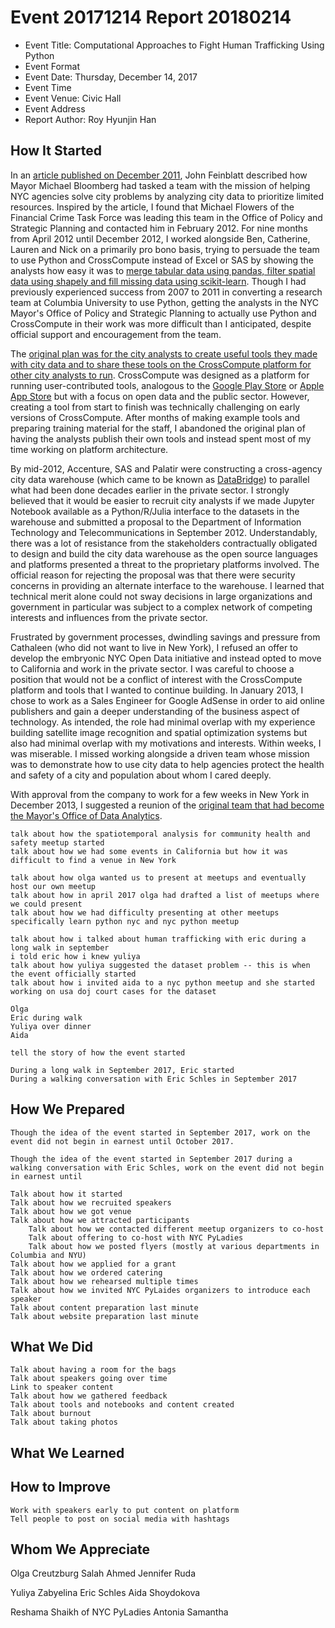 # Event 20171214 Report 20180214

- Event Title: Computational Approaches to Fight Human Trafficking Using Python
- Event Format
- Event Date: Thursday, December 14, 2017
- Event Time
- Event Venue: Civic Hall
- Event Address
- Report Author: Roy Hyunjin Han

## How It Started

In an [article published on December 2011](http://www.governing.com/blogs/bfc/new-york-city-performance-data-analytics.html), John Feinblatt described how Mayor Michael Bloomberg had tasked a team with the mission of helping NYC agencies solve city problems by analyzing city data to prioritize limited resources. Inspired by the article, I found that Michael Flowers of the Financial Crime Task Force was leading this team in the Office of Policy and Strategic Planning and contacted him in February 2012. For nine months from April 2012 until December 2012, I worked alongside Ben, Catherine, Lauren and Nick on a primarily pro bono basis, trying to persuade the team to use Python and CrossCompute instead of Excel or SAS by showing the analysts how easy it was to [merge tabular data using pandas, filter spatial data using shapely and fill missing data using scikit-learn](https://crosscompute.com/n/mclCK1IUHD67gF5JQ0l9SnBRM7yidp6v). Though I had previously experienced success from 2007 to 2011 in converting a research team at Columbia University to use Python, getting the analysts in the NYC Mayor's Office of Policy and Strategic Planning to actually use Python and CrossCompute in their work was more difficult than I anticipated, despite official support and encouragement from the team.

The [original plan was for the city analysts to create useful tools they made with city data and to share these tools on the CrossCompute platform for other city analysts to run](http://news.crosscompute.com/post/18614886521/your-algorithm-can-be-useful-to-people-around-the-world). CrossCompute was designed as a platform for running user-contributed tools, analogous to the [Google Play Store](https://play.google.com) or [Apple App Store](https://www.apple.com/ios/app-store) but with a focus on open data and the public sector. However, creating a tool from start to finish was technically challenging on early versions of CrossCompute. After months of making example tools and preparing training material for the staff, I abandoned the original plan of having the analysts publish their own tools and instead spent most of my time working on platform architecture.

By mid-2012, Accenture, SAS and Palatir were constructing a cross-agency city data warehouse (which came to be known as [DataBridge](https://www1.nyc.gov/site/analytics/initiatives/citywide-data-sharing.page)) to parallel what had been done decades earlier in the private sector. I strongly believed that it would be easier to recruit city analysts if we made Jupyter Notebook available as a Python/R/Julia interface to the datasets in the warehouse and submitted a proposal to the Department of Information Technology and Telecommunications in September 2012. Understandably, there was a lot of resistance from the stakeholders contractually obligated to design and build the city data warehouse as the open source languages and platforms presented a threat to the proprietary platforms involved. The official reason for rejecting the proposal was that there were security concerns in providing an alternate interface to the warehouse. I learned that technical merit alone could not sway decisions in large organizations and government in particular was subject to a complex network of competing interests and influences from the private sector.

Frustrated by government processes, dwindling savings and pressure from Cathaleen (who did not want to live in New York), I refused an offer to develop the embryonic NYC Open Data initiative and instead opted to move to California and work in the private sector. I was careful to choose a position that would not be a conflict of interest with the CrossCompute platform and tools that I wanted to continue building. In January 2013, I chose to work as a Sales Engineer for Google AdSense in order to aid online publishers and gain a deeper understanding of the business aspect of technology. As intended, the role had minimal overlap with my experience building satellite image recognition and spatial optimization systems but also had minimal overlap with my motivations and interests. Within weeks, I was miserable. I missed working alongside a driven team whose mission was to demonstrate how to use city data to help agencies protect the health and safety of a city and population about whom I cared deeply.

With approval from the company to work for a few weeks in New York in December 2013, I suggested a reunion of the [original team that had become the Mayor's Office of Data Analytics](http://www.nytimes.com/2013/03/24/nyregion/mayor-bloombergs-geek-squad.html).

    talk about how the spatiotemporal analysis for community health and safety meetup started
    talk about how we had some events in California but how it was difficult to find a venue in New York

    talk about how olga wanted us to present at meetups and eventually host our own meetup
    talk about how in april 2017 olga had drafted a list of meetups where we could present
    talk about how we had difficulty presenting at other meetups specifically learn python nyc and nyc python meetup

    talk about how i talked about human trafficking with eric during a long walk in september
    i told eric how i knew yuliya
    talk about how yuliya suggested the dataset problem -- this is when the event officially started
    talk about how i invited aida to a nyc python meetup and she started working on usa doj court cases for the dataset

    Olga
    Eric during walk
    Yuliya over dinner
    Aida

    tell the story of how the event started

    During a long walk in September 2017, Eric started
    During a walking conversation with Eric Schles in September 2017

## How We Prepared

    Though the idea of the event started in September 2017, work on the event did not begin in earnest until October 2017.

    Though the idea of the event started in September 2017 during a walking conversation with Eric Schles, work on the event did not begin in earnest until

    Talk about how it started
    Talk about how we recruited speakers
    Talk about how we got venue
    Talk about how we attracted participants
        Talk about how we contacted different meetup organizers to co-host
        Talk about offering to co-host with NYC PyLadies
        Talk about how we posted flyers (mostly at various departments in Columbia and NYU)
    Talk about how we applied for a grant
    Talk about how we ordered catering
    Talk about how we rehearsed multiple times
    Talk about how we invited NYC PyLaides organizers to introduce each speaker
    Talk about content preparation last minute
    Talk about website preparation last minute

## What We Did

    Talk about having a room for the bags
    Talk about speakers going over time
    Link to speaker content
    Talk about how we gathered feedback
    Talk about tools and notebooks and content created
    Talk about burnout
    Talk about taking photos

## What We Learned

## How to Improve

    Work with speakers early to put content on platform
    Tell people to post on social media with hashtags

## Whom We Appreciate

Olga Creutzburg
Salah Ahmed
Jennifer Ruda

Yuliya Zabyelina
Eric Schles
Aida Shoydokova

Reshama Shaikh of NYC PyLadies
Antonia
Samantha
